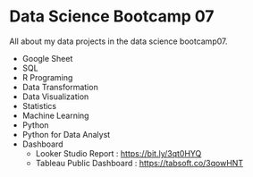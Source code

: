 # Data Science Bootcamp 07
All about my data projects in the data science bootcamp07.

- Google Sheet
- SQL
- R Programing
- Data Transformation
- Data Visualization
- Statistics
- Machine Learning
- Python
- Python for Data Analyst
- Dashboard
  - Looker Studio Report : https://bit.ly/3qt0HYQ
  - Tableau Public Dashboard : https://tabsoft.co/3qowHNT
